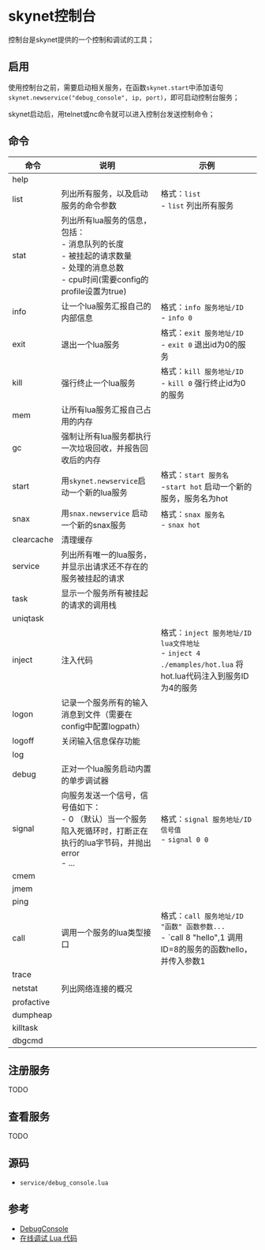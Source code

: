 # skynet控制台

控制台是skynet提供的一个控制和调试的工具；



## 启用

使用控制台之前，需要启动相关服务，在函数`skynet.start`中添加语句`skynet.newservice("debug_console", ip, port)`，即可启动控制台服务；

skynet启动后，用telnet或nc命令就可以进入控制台发送控制命令；



## 命令

| 命令       | 说明                                                         | 示例                                                         |
| ---------- | ------------------------------------------------------------ | ------------------------------------------------------------ |
| help       |                                                              |                                                              |
| list       | 列出所有服务，以及启动服务的命令参数                         | 格式：`list`<br>- `list` 列出所有服务                        |
| stat       | 列出所有lua服务的信息，包括：<br>- 消息队列的长度<br>- 被挂起的请求数量<br>- 处理的消息总数<br>- cpu时间(需要config的profile设置为true) |                                                              |
| info       | 让一个lua服务汇报自己的内部信息                              | 格式：`info 服务地址/ID`<br>- `info 0`                       |
| exit       | 退出一个lua服务                                              | 格式：`exit 服务地址/ID`<br>- `exit 0` 退出id为0的服务       |
| kill       | 强行终止一个lua服务                                          | 格式：`kill 服务地址/ID`<br>- `kill 0` 强行终止id为0的服务   |
| mem        | 让所有lua服务汇报自己占用的内存                              |                                                              |
| gc         | 强制让所有lua服务都执行一次垃圾回收，并报告回收后的内存      |                                                              |
| start      | 用`skynet.newservice`启动一个新的lua服务                     | 格式：`start 服务名`<br>-`start hot` 启动一个新的服务，服务名为hot |
| snax       | 用`snax.newservice` 启动一个新的snax服务                     | 格式：`snax 服务名`<br>- `snax hot`                          |
| clearcache | 清理缓存                                                     |                                                              |
| service    | 列出所有唯一的lua服务，并显示出请求还不存在的服务被挂起的请求 |                                                              |
| task       | 显示一个服务所有被挂起的请求的调用栈                         |                                                              |
| uniqtask   |                                                              |                                                              |
| inject     | 注入代码                                                     | 格式：`inject 服务地址/ID lua文件地址`<br>- `inject 4 ./emamples/hot.lua` 将hot.lua代码注入到服务ID为4的服务 |
| logon      | 记录一个服务所有的输入消息到文件（需要在config中配置logpath） |                                                              |
| logoff     | 关闭输入信息保存功能                                         |                                                              |
| log        |                                                              |                                                              |
| debug      | 正对一个lua服务启动内置的单步调试器                          |                                                              |
| signal     | 向服务发送一个信号，信号值如下：<br>- 0 （默认）当一个服务陷入死循环时，打断正在执行的lua字节码，并抛出error<br>- ... | 格式：`signal 服务地址/ID 信号值`<br>- `signal 0 0`          |
| cmem       |                                                              |                                                              |
| jmem       |                                                              |                                                              |
| ping       |                                                              |                                                              |
| call       | 调用一个服务的lua类型接口                                    | 格式：`call 服务地址/ID "函数" 函数参数...`<br>- `call 8  "hello",1 调用ID=8的服务的函数hello，并传入参数1 |
| trace      |                                                              |                                                              |
| netstat    | 列出网络连接的概况                                           |                                                              |
| profactive |                                                              |                                                              |
| dumpheap   |                                                              |                                                              |
| killtask   |                                                              |                                                              |
| dbgcmd     |                                                              |                                                              |



## 注册服务

TODO



## 查看服务

TODO



## 源码

- `service/debug_console.lua`



## 参考

- [DebugConsole](https://github.com/cloudwu/skynet/wiki/DebugConsole)
- [在线调试 Lua 代码](https://blog.codingnow.com/2015/02/skynet_debugger.html)

